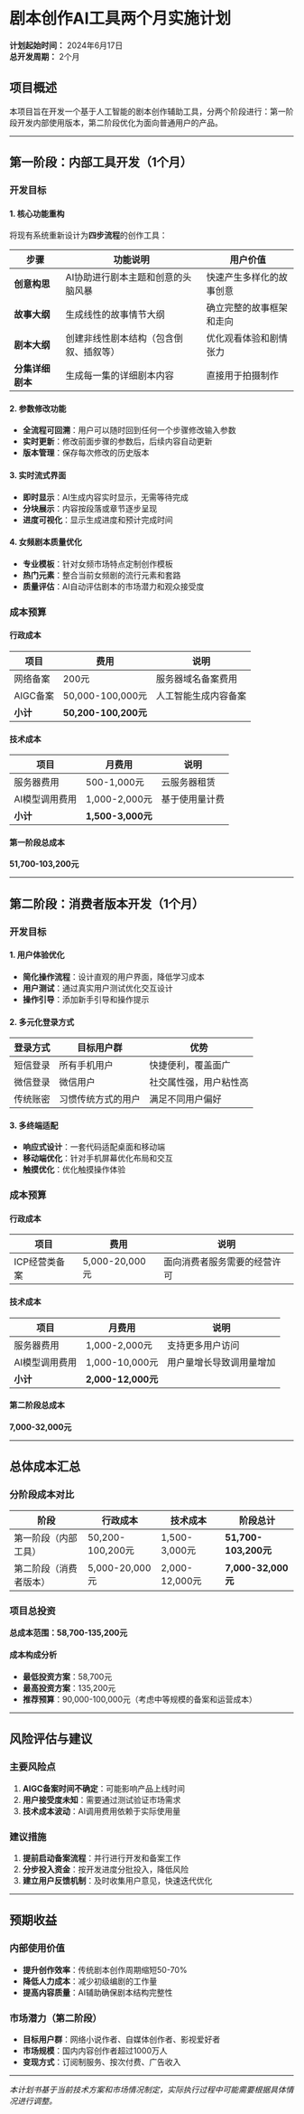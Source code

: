 # 剧本创作AI工具两个月实施计划

**计划起始时间：** 2024年6月17日  
**总开发周期：** 2个月  

## 项目概述

本项目旨在开发一个基于人工智能的剧本创作辅助工具，分两个阶段进行：第一阶段开发内部使用版本，第二阶段优化为面向普通用户的产品。

---

## 第一阶段：内部工具开发（1个月）

### 开发目标

#### 1. 核心功能重构
将现有系统重新设计为**四步流程**的创作工具：

| 步骤 | 功能说明 | 用户价值 |
|------|----------|----------|
| **创意构思** | AI协助进行剧本主题和创意的头脑风暴 | 快速产生多样化的故事创意 |
| **故事大纲** | 生成线性的故事情节大纲 | 确立完整的故事框架和走向 |
| **剧本大纲** | 创建非线性剧本结构（包含倒叙、插叙等） | 优化观看体验和剧情张力 |
| **分集详细剧本** | 生成每一集的详细剧本内容 | 直接用于拍摄制作 |

#### 2. 参数修改功能
- **全流程可回溯**：用户可以随时回到任何一个步骤修改输入参数
- **实时更新**：修改前面步骤的参数后，后续内容自动更新
- **版本管理**：保存每次修改的历史版本

#### 3. 实时流式界面
- **即时显示**：AI生成内容实时显示，无需等待完成
- **分块展示**：内容按段落或章节逐步呈现
- **进度可视化**：显示生成进度和预计完成时间

#### 4. 女频剧本质量优化
- **专业模板**：针对女频市场特点定制创作模板
- **热门元素**：整合当前女频剧的流行元素和套路
- **质量评估**：AI自动评估剧本的市场潜力和观众接受度

### 成本预算

#### 行政成本
| 项目 | 费用 | 说明 |
|------|------|------|
| 网络备案 | 200元 | 服务器域名备案费用 |
| AIGC备案 | 50,000-100,000元 | 人工智能生成内容备案 |
| **小计** | **50,200-100,200元** | |

#### 技术成本
| 项目 | 月费用 | 说明 |
|------|---------|------|
| 服务器费用 | 500-1,000元 | 云服务器租赁 |
| AI模型调用费用 | 1,000-2,000元 | 基于使用量计费 |
| **小计** | **1,500-3,000元** | |

#### 第一阶段总成本
**51,700-103,200元**

---

## 第二阶段：消费者版本开发（1个月）

### 开发目标

#### 1. 用户体验优化
- **简化操作流程**：设计直观的用户界面，降低学习成本
- **用户测试**：通过真实用户测试优化交互设计
- **操作引导**：添加新手引导和操作提示

#### 2. 多元化登录方式
| 登录方式 | 目标用户群 | 优势 |
|----------|------------|------|
| 短信登录 | 所有手机用户 | 快捷便利，覆盖面广 |
| 微信登录 | 微信用户 | 社交属性强，用户粘性高 |
| 传统账密 | 习惯传统方式的用户 | 满足不同用户偏好 |

#### 3. 多终端适配
- **响应式设计**：一套代码适配桌面和移动端
- **移动端优化**：针对手机屏幕优化布局和交互
- **触摸优化**：优化触摸操作体验

### 成本预算

#### 行政成本
| 项目 | 费用 | 说明 |
|------|------|------|
| ICP经营类备案 | 5,000-20,000元 | 面向消费者服务需要的经营许可 |

#### 技术成本
| 项目 | 月费用 | 说明 |
|------|---------|------|
| 服务器费用 | 1,000-2,000元 | 支持更多用户访问 |
| AI模型调用费用 | 1,000-10,000元 | 用户量增长导致调用量增加 |
| **小计** | **2,000-12,000元** | |

#### 第二阶段总成本
**7,000-32,000元**

---

## 总体成本汇总

### 分阶段成本对比

| 阶段 | 行政成本 | 技术成本 | 阶段总计 |
|------|----------|----------|----------|
| 第一阶段（内部工具） | 50,200-100,200元 | 1,500-3,000元 | **51,700-103,200元** |
| 第二阶段（消费者版本） | 5,000-20,000元 | 2,000-12,000元 | **7,000-32,000元** |

### 项目总投资

**总成本范围：58,700-135,200元**

#### 成本构成分析
- **最低投资方案**：58,700元
- **最高投资方案**：135,200元
- **推荐预算**：90,000-100,000元（考虑中等规模的备案和运营成本）

---

## 风险评估与建议

### 主要风险点
1. **AIGC备案时间不确定**：可能影响产品上线时间
2. **用户接受度未知**：需要通过测试验证市场需求
3. **技术成本波动**：AI调用费用依赖于实际使用量

### 建议措施
1. **提前启动备案流程**：并行进行开发和备案工作
2. **分步投入资金**：按开发进度分批投入，降低风险
3. **建立用户反馈机制**：及时收集用户意见，快速迭代优化

---

## 预期收益

### 内部使用价值
- **提升创作效率**：传统剧本创作周期缩短50-70%
- **降低人力成本**：减少初级编剧的工作量
- **提高内容质量**：AI辅助确保剧本结构完整性

### 市场潜力（第二阶段）
- **目标用户群**：网络小说作者、自媒体创作者、影视爱好者
- **市场规模**：国内内容创作者超过1000万人
- **变现方式**：订阅制服务、按次付费、广告收入

---

*本计划书基于当前技术方案和市场情况制定，实际执行过程中可能需要根据具体情况进行调整。* 